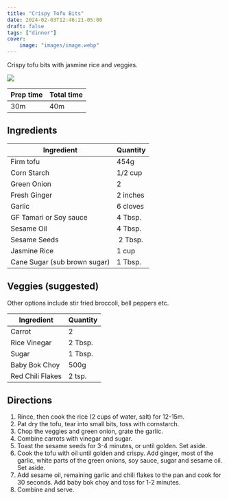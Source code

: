 ```yaml
---
title: "Crispy Tofu Bits"
date: 2024-02-03T12:46:21-05:00
draft: false
tags: ["dinner"]
cover:
    image: "images/image.webp"
---
```



Crispy tofu bits with jasmine rice and veggies.

![](images/image.jpg)

|Prep time|Total time|
--- | ---
|30m|40m|


## Ingredients

|Ingredient|Quantity|
--- | ---
Firm tofu | 454g
Corn Starch | 1/2 cup
Green Onion | 2
Fresh Ginger | 2 inches
Garlic | 6 cloves
GF Tamari or Soy sauce | 4 Tbsp.
Sesame Oil | 4 Tbsp.
Sesame Seeds | 2 Tbsp.
Jasmine Rice | 1 cup
Cane Sugar (sub brown sugar) | 1 Tbsp.


## Veggies (suggested)

Other options include stir fried broccoli, bell peppers etc.

|Ingredient|Quantity|
--- | ---
Carrot | 2
Rice Vinegar | 2 Tbsp.
Sugar | 1 Tbsp.
Baby Bok Choy | 500g
Red Chili Flakes | 2 tsp.


## Directions

1. Rince, then cook the rice (2 cups of water, salt) for 12-15m.
2. Pat dry the tofu, tear into small bits, toss with cornstarch.
3. Chop the veggies and green onion, grate the garlic.
4. Combine carrots with vinegar and sugar.
5. Toast the sesame seeds for 3-4 minutes, or until golden. Set aside.
6. Cook the tofu with oil until golden and crispy. Add ginger, most of the garlic, white parts of the green onions, soy sauce, sugar and sesame oil. Set aside.
7. Add sesame oil, remaining garlic and chili flakes to the pan and cook for 30 seconds. Add baby bok choy and toss for 1-2 minutes.
8. Combine and serve.


